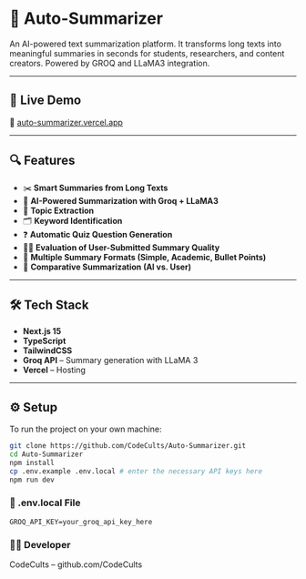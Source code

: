 # 🧠 Auto-Summarizer

An AI-powered text summarization platform. It transforms long texts into meaningful summaries in seconds for students, researchers, and content creators. Powered by GROQ and LLaMA3 integration.

---

## 🚀 Live Demo

🔗 [auto-summarizer.vercel.app](https://auto-summarizer.vercel.app)

---

## 🔍 Features

- ✂️ **Smart Summaries from Long Texts**
- 🤖 **AI-Powered Summarization with Groq + LLaMA3**
- 🧩 **Topic Extraction**
- 🗂️ **Keyword Identification**
- ❓ **Automatic Quiz Question Generation**
- 👨‍🏫 **Evaluation of User-Submitted Summary Quality**
- 🔄 **Multiple Summary Formats (Simple, Academic, Bullet Points)**
- 🧠 **Comparative Summarization (AI vs. User)**

---

## 🛠️ Tech Stack

- **Next.js 15**
- **TypeScript**
- **TailwindCSS**
- **Groq API** – Summary generation with LLaMA 3
- **Vercel** – Hosting

---

## ⚙️ Setup

To run the project on your own machine:

```bash
git clone https://github.com/CodeCults/Auto-Summarizer.git
cd Auto-Summarizer
npm install
cp .env.example .env.local # enter the necessary API keys here
npm run dev
```

### 📁 .env.local File
```env
GROQ_API_KEY=your_groq_api_key_here
```
### 🧑‍💻 Developer
CodeCults – github.com/CodeCults
